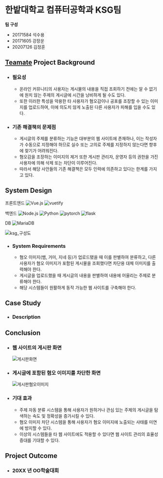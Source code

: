 # 한밭대학교 컴퓨터공학과 KSG팀

**팀 구성**
- 20171584 석수용
- 20171605 강장운
- 20207126 김정훈

## <u>Teamate</u> Project Background
- ### 필요성
  - 온라인 커뮤니티의 사용자는 게시물의 내용을 직접 조회하기 전에는 알 수 없기에 원치 않는 주제의 게시글에 시간을 낭비하게 될 수도 있다.
  - 또한 이러한 특성을 악용한 타 사용자가 혐오감이나 공포를 조장할 수 있는 이미지를 업로드하여, 이에 의도치 않게 노출된 다른 사용자가 피해를 입을 수도 있다.
- ### 기존 해결책의 문제점
  - 게시글의 주제를 분류하는 기능은 대부분의 웹 사이트에 존재하나, 이는 작성자가 수동으로 지정해야 하므로 실수 또는 고의로 주제를 지정하지 않는다면 향후에 찾기가 어려워진다.
  - 혐오감을 조장하는 이미지의 제거 또한 게시판 관리자, 운영자 등의 권한을 가진 사용자에 의해 삭제 또는 차단이 이루어진다.
  - 따라서 해당 사안들의 기존 해결책은 모두 인력에 의존하고 있다는 한계를 가지고 있다.
  
## System Design
프론트엔드
<img alt="Vue.js" src ="https://img.shields.io/badge/Vue.js-4FC08D.svg?&style=for-the-badge&logo=Vue.js&logoColor=white"/> 
<img alt="vuetify" src ="https://img.shields.io/badge/vuetify-1867C0.svg?&style=for-the-badge&logo=vuetify&logoColor=white"/> 

백엔드
<img alt="Node.js" src ="https://img.shields.io/badge/Node.js-339933.svg?&style=for-the-badge&logo=Node.js&logoColor=white"/> 
<img alt="Python" src ="https://img.shields.io/badge/Python-3776AB.svg?&style=for-the-badge&logo=Python&logoColor=white"/> 
<img alt="pytorch" src ="https://img.shields.io/badge/pytorch-EE4C2C.svg?&style=for-the-badge&logo=Pytorch&logoColor=white"/> 
<img alt="flask" src ="https://img.shields.io/badge/flask-000000.svg?&style=for-the-badge&logo=flask&logoColor=white"/> 

DB
<img alt="MariaDB" src ="https://img.shields.io/badge/MariaDB-003545.svg?&style=for-the-badge&logo=MariaDB&logoColor=white"/>


![ksg_구성도](https://github.com/HBNU-SWUNIV/come-capstone23-ksg/assets/127067579/cf56ec19-e80e-4c55-8f0f-3ed7220bef59)
  - ### System Requirements
    - 혐오 이미지(뱀, 거미, 지네 등)가 업로드됐을 때 이를 판별하여 분류하고, 다른 사용자가 혐오 이미지가 포함된 게시물을 조회했다면 차단용 대체 이미지를 출력해야 한다.
    - 게시글을 업로드했을 때 게시글의 내용을 판별하여 내용에 어울리는 주제로 분류해야 한다.
    - 해당 시스템들이 원활하게 동작 가능한 웹 사이트를 구축해야 한다.
    
## Case Study
  - ### Description
  
  
## Conclusion
  - ### 웹 사이트의 게시판 화면
    ![게시판화면](https://github.com/HBNU-SWUNIV/come-capstone23-ksg/assets/127067579/09b48097-5976-4709-88be-355f8c0fecdd)
  - ### 게시글에 포함된 혐오 이미지를 차단한 화면
    ![게시판혐오이미지](https://github.com/HBNU-SWUNIV/come-capstone23-ksg/assets/127067579/92ed9d1f-7158-4bc5-9ee2-5ffddb9d063a)
  - ### 기대 효과
    - 주제 자동 분류 시스템을 통해 사용자가 원하거나 관심 있는 주제의 게시글을 탐색하는 속도 및 정확성을 증가시킬 수 있다.
    - 혐오 이미지 차단 시스템을 통해 사용자가 혐오 이미지에 노출되는 사태를 미연에 방지할 수 있다.
    - 이상의 시스템들을 타 웹 사이트에도 적용할 수 있다면 웹 사이트 관리의 효율성 증대를 기대할 수 있다.
  
## Project Outcome
- ### 20XX 년 OO학술대회 
